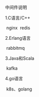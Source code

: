 中间件说明

1.C语言/C++

​		nginx
​				redis
​				

2.Erlang语言

​		rabbitmq

3.Java和Scala

​		 kafka

4.go语言

​		k8s、golang
